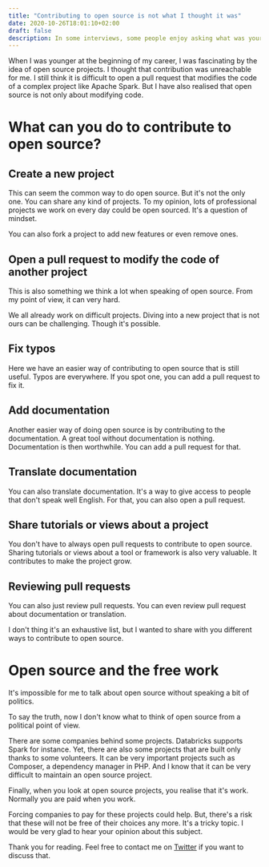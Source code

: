 ```yaml
---
title: "Contributing to open source is not what I thought it was"
date: 2020-10-26T18:01:10+02:00
draft: false
description: In some interviews, some people enjoy asking what was your best failure in your career? I used to hate this question. Failure is just failure, something that should not arrive at any cost. After some readings, I've changed my mind.
---
```


When I was younger at the beginning of my career, I was fascinating by the idea of open source projects. I thought that contribution was unreachable for me. I still think it is difficult to open a pull request that modifies the code of a complex project like Apache Spark. But I have also realised that open source is not only about modifying code.

# What can you do to contribute to open source?

## Create a new project
This can seem the common way to do open source. But it's not the only one.
You can share any kind of projects. 
To my opinion, lots of professional projects we work on every day could be open sourced.
It's a question of mindset.

You can also fork a project to add new features or even remove ones.

## Open a pull request to modify the code of another project
This is also something we think a lot when speaking of open source.
From my point of view, it can very hard.

We all already work on difficult projects. Diving into a new project that is not ours can be challenging.
Though it's possible. 

## Fix typos
Here we have an easier way of contributing to open source that is still useful.
Typos are everywhere. If you spot one, you can add a pull request to fix it.

## Add documentation
Another easier way of doing open source is by contributing to the documentation.
A great tool without documentation is nothing.
Documentation is then worthwhile. You can add a pull request for that.

## Translate documentation
You can also translate documentation. It's a way to give access to people that don't speak well English.
For that, you can also open a pull request.

## Share tutorials or views about a project
You don't have to always open pull requests to contribute to open source. Sharing tutorials or views about a tool or framework is also very valuable. It contributes to make the project grow.

## Reviewing pull requests
You can also just review pull requests. You can even review pull request about documentation or translation.

I don't thing it's an exhaustive list, but I wanted to share with you different ways to contribute to open source. 

# Open source and the free work
It's impossible for me to talk about open source without speaking a bit of politics.

To say the truth, now I don't know what to think of open source from a political point of view.

There are some companies behind some projects. Databricks supports Spark for instance.
Yet, there are also some projects that are built only thanks to some volunteers. It can be very important projects such as Composer, a dependency manager in PHP. And I know that it can be very difficult to maintain an open source project. 

Finally, when you look at open source projects, you realise that it's work. Normally you are paid when you work.

Forcing companies to pay for these projects could help. But, there's a risk that these will not be free of their choices any more.
It's a tricky topic. I would be very glad to hear your opinion about this subject.


Thank you for reading. Feel free to contact me on [Twitter](https://twitter.com/saby_nastasia) if you want to discuss that.
